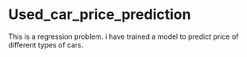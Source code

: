 # Used_car_price_prediction
This is a regression problem. i have trained a model to predict price of different types of cars. 
